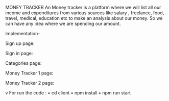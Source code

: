 ﻿MONEY TRACKER
An Money tracker is a platform where we will list all our income and expenditures from various sources like salary , freelance, food, travel, medical, education etc to make an analysis about our money. So we can have any idea where we are spending our amount.



Implementation-



Sign up page:









Sign in page:


Categories page:










Money Tracker 1 page:


Money Tracker 2 page:


v
For run the code : 
• cd client
• npm install
• npm run start





